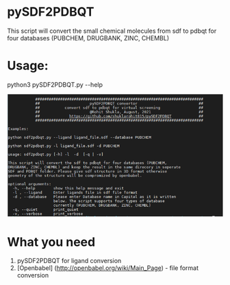 # pySDF2PDBQT
This script will convert the small chemical molecules from sdf to pdbqt for four databases (PUBCHEM, DRUGBANK, ZINC, CHEMBL)
# Usage:
python3 pySDF2PDBQT.py --help

![Screenshot](pySDF2pdbqt_usage.png)

# What you need
1. pySDF2PDBQT for ligand conversion
2. [Openbabel] (http://openbabel.org/wiki/Main_Page) - file format conversion
